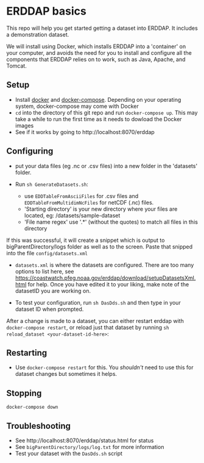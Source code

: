 # ERDDAP basics

This repo will help you get started getting a dataset into ERDDAP. It includes a demonstration dataset.

We will install using Docker, which installs ERDDAP into a 'container' on your computer, and avoids the need for you to install and configure all the components that ERDDAP relies on to work, such as Java, Apache, and Tomcat.

## Setup

- Install [docker](https://docs.docker.com/install/) and [docker-compose](https://docs.docker.com/compose/install/). Depending on your operating system, docker-compose may come with Docker
- `cd` into the directory of this git repo and run `docker-compose up`. This may take a while to run the first time as it needs to dowload the Docker images
- See if it works by going to http://localhost:8070/erddap

## Configuring

 - put your data files (eg .nc or .csv files) into a new folder in the 'datasets' folder.

 - Run `sh GenerateDatasets.sh`:
    - use `EDDTableFromAsciiFiles` for .csv files and `EDDTableFromMultidimNcFiles` for netCDF (.nc) files.
    - 'Starting directory' is your new directory where your files are located, eg: /datasets/sample-dataset
    - 'File name regex' use '.*' (without the quotes) to match all files in this directory

  If this was successful, it will create a snippet which is output to bigParentDirectory/logs folder as well as to the screen. Paste that snipped into the file `config/datasets.xml`

 - `datasets.xml` is where the datasets are configured. There are too many options to list here, see https://coastwatch.pfeg.noaa.gov/erddap/download/setupDatasetsXml.html for help. Once you have edited it to your liking, make note of the datasetID you are working on.

- To test your configuration, run `sh DasDds.sh` and then type in your dataset ID when prompted.

After a change is made to a dataset, you can either restart erddap with
`docker-compose restart`, or reload just that dataset by running
`sh reload_dataset <your-dataset-id-here>`:

## Restarting

- Use `docker-compose restart` for this. You _shouldn't_ need to use this for dataset changes but sometimes it helps.

## Stopping

`docker-compose down`

## Troubleshooting

- See http://localhost:8070/erddap/status.html for status
- See `bigParentDirectory/logs/log.txt` for more information
- Test your dataset with the `DasDds.sh` script
